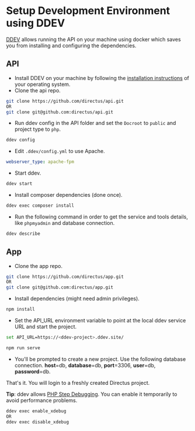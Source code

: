 # Setup Development Environment using DDEV

[DDEV](https://ddev.readthedocs.io/en/stable/) allows running the API on your machine using docker which saves you from installing and configuring the dependencies.

## API

* Install DDEV on your machine by following the [installation instructions](https://ddev.readthedocs.io/en/stable/#installation) of your operating system.
* Clone the api repo.
```bash
git clone https://github.com/directus/api.git
OR
git clone git@github.com:directus/api.git
```
* Run ddev config in the API folder and set the `Docroot` to `public` and project type to `php`.
```bash
ddev config
```
* Edit `.ddev/config.yml` to use Apache. 
```yml
webserver_type: apache-fpm
```
* Start ddev.
```bash
ddev start
```
* Install composer dependencies (done once).
```bash
ddev exec composer install
```
* Run the following command in order to get the service and tools details, like `phpmyadmin` and database connection.
```bash
ddev describe
```


## App

* Clone the app repo.
```bash
git clone https://github.com/directus/app.git
OR
git clone git@github.com:directus/app.git
```
* Install dependencies (might need admin privileges).
```bash
npm install
```
* Set the API_URL environment variable to point at the local ddev service URL and start the project.
```bash
set API_URL=https://<ddev-project>.ddev.site/
```
```bash
npm run serve
```
* You'll be prompted to create a new project. Use the following database connection. **host**=db, **database**=db, **port**=3306, **user**=db, **password**=db.

That's it. You will login to a freshly created Directus project. 

**Tip**: ddev allows [PHP Step Debugging](https://ddev.readthedocs.io/en/stable/users/step-debugging/). You can enable it temporarily to avoid performance problems. 

```bash
ddev exec enable_xdebug 
OR 
ddev exec disable_xdebug
```
